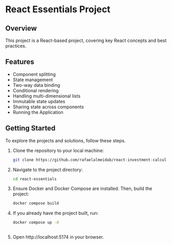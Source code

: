 # React Essentials Project

## Overview
This project is a React-based project, covering key React concepts and best practices.

## Features

- Component splitting
- State management
- Two-way data binding
- Conditional rendering
- Handling multi-dimensional lists
- Immutable state updates
- Sharing state across components
- Running the Application

## Getting Started

To explore the projects and solutions, follow these steps.

1. Clone the repository to your local machine:

   ```bash
   git clone https://github.com/rafaelalmeidab/react-investment-calculator.git

2. Navigate to the project directory:

   ```bash
   cd react-essentials
   
3. Ensure Docker and Docker Compose are installed. Then, build the project:

   ```bash
   docker compose build

4. If you already have the project built, run:

   ```bash
   docker compose up -d
     
5. Open http://localhost:5174 in your browser.
